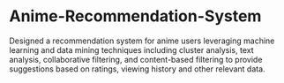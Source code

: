 # Anime-Recommendation-System
Designed a recommendation system for anime users leveraging machine learning and data mining techniques including cluster analysis, text analysis, collaborative filtering, and content-based filtering to provide suggestions based on ratings, viewing history and other relevant data.
